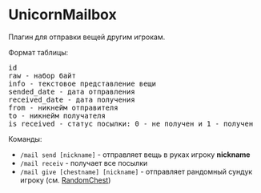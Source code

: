 # UnicornMailbox
Плагин для отправки вещей другим игрокам.

Формат таблицы:
<pre>id
raw - набор байт
info - текстовое представление вещи
sended_date - дата отправления
received_date - дата получения
from - никнейм отправителя
to - никнейм получателя
is_received - статус посылки: 0 - не получен и 1 - получен</pre>

Команды:
<ul>
<li><code>/mail send [nickname]</code> - отправляет вещь в руках игроку <b>nickname</b></li>
<li><code>/mail receiv</code> - получает все посылки</li>
<li><code>/mail give [chestname] [nickname]</code> - отправляет рандомный сундук игроку (см. <a href="//github.com/kapehh-karen/RandomChest">RandomChest</a>)</li>
</ul>
